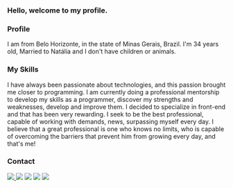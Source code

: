 ### Hello, welcome to my profile.

### Profile
I am from Belo Horizonte, in the state of Minas Gerais, Brazil. I'm 34 years old, Married to Natália and I don't have children or animals.

### My Skills


I have always been passionate about technologies, and this passion brought me closer to programming. I am currently doing a professional mentorship to develop my skills as a programmer, discover my strengths and weaknesses, develop and improve them. I decided to specialize in front-end and that has been very rewarding.
I seek to be the best professional, capable of working with demands, news, surpassing myself every day.
I believe that a great professional is one who knows no limits, who is capable of overcoming the barriers that prevent him from growing every day, and that's me!

### Contact
<a href="https://github.com/Rodjfreitas" target="_blank"><img src="https://img.shields.io/badge/-Github-333333?style=for-the-badge&logo=github&logoColor=white"> <a href="https://www.linkedin.com/in/rodrigo-freitas-5b5a018a/" target="_blank"><img src="https://img.shields.io/badge/-Linkedin-%230077B5?style=for-the-badge&logo=linkedin&logoColor=white"></a> <a href="mailto:rodjfreitas@gmail.com" target="_blank"><img src="https://img.shields.io/badge/Gmail-DB4437?style=for-the-badge&logo=gmail&logoColor=white"></a> <a href="mailto:rodrigofreitas2011@live.com" target="_blank"><img src="https://img.shields.io/badge/Outlook-00A4EF?style=for-the-badge&logo=MicrosoftOutlook&logoColor=white"></a> <a href="https://www.instagram.com/rodrigojdefreitas/" target="_blank"><img src="https://img.shields.io/badge/-Instagram-C13584?style=for-the-badge&logo=instagram&logoColor=white"></a>


